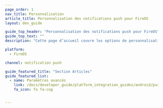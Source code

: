 ```yaml
---
page_order: 1
nav_title: Personnalisation
article_title: Personnalisation des notifications push pour FireOS
layout: dev_guide

guide_top_header: "Personnalisation des notifications push pour FireOS"
guide_top_text: ""
description: "Cette page d’accueil couvre les options de personnalisation des notifications push du SDK Braze pour FireOS."

platform: 
  - FireOS

channel: notification push

guide_featured_title: "Section Articles"
guide_featured_list:
  - name: Paramètres avancés
    link: /docs/developer_guide/platform_integration_guides/android/push_notifications/fireos/customization/advanced_settings/
    fa_icon: fa fa-cog


---
```

<br><br>